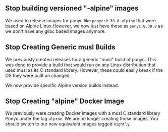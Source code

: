 ## Stop building versioned "-alpine" images

We used to release images for ponyc like `ponyc:0.38.0-alpine` that were based on Alpine Linux.However, we now just have those as `ponyc:0.38.0` as we don't have any glibc based images anymore.

## Stop Creating Generic musl Builds

We previously created releases for a generic "musl" build of ponyc. This was done to provide a build that would run on any Linux distribution that used musl as its C standard library. However, these could easily break if the OS they were built on changed.

We now provide specific Alpine version builds instead.

## Stop Creating "alpine" Docker Image

We previously were creating Docker images with a musl C standard library Ponyc under the tag `alpine`. We are no longer creating those images. You should switch to our new equivalent images tagged `nightly`.

